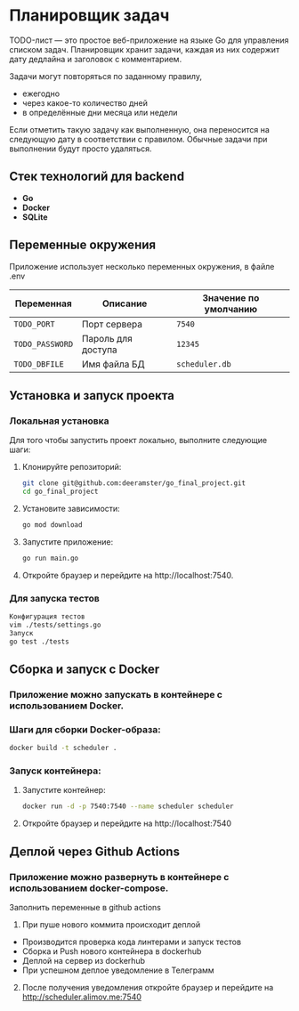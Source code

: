 # Планировщик задач

TODO-лист — это простое веб-приложение на языке Go для управления списком задач.
Планировщик хранит задачи, каждая из них содержит дату дедлайна и заголовок с комментарием. 

Задачи могут повторяться по заданному правилу, 
- ежегодно
- через какое-то количество дней
- в определённые дни месяца или недели 

Если отметить такую задачу как выполненную, она переносится на следующую дату в соответствии с правилом. 
Обычные задачи при выполнении будут просто удаляться.

## Стек технологий для backend
- **Go**
- **Docker**
- **SQLite**

## Переменные окружения
Приложение использует несколько переменных окружения, в файле .env

| Переменная      | Описание           | Значение по умолчанию |
|-----------------|--------------------|-----------------------|
| `TODO_PORT`     | Порт сервера       | `7540`                |
| `TODO_PASSWORD` | Пароль для доступа | `12345`               |
| `TODO_DBFILE`   | Имя файла БД       | `scheduler.db`        |

## Установка и запуск проекта

### Локальная установка

Для того чтобы запустить проект локально, выполните следующие шаги:

1. Клонируйте репозиторий:
   ```bash
   git clone git@github.com:deeramster/go_final_project.git
   cd go_final_project
2. Установите зависимости:
   ```bash
   go mod download
3. Запустите приложение:
   ```bash
   go run main.go
4. Откройте браузер и перейдите на http://localhost:7540.
### Для запуска тестов

   ```bash
   Конфигурация тестов
   vim ./tests/settings.go
   Запуск
   go test ./tests

```    

## Сборка и запуск с Docker
### Приложение можно запускать в контейнере с использованием Docker.

### Шаги для сборки Docker-образа:
   ```bash
   docker build -t scheduler .
```
### Запуск контейнера:
1. Запустите контейнер:
   ```bash
   docker run -d -p 7540:7540 --name scheduler scheduler
   ```
2. Откройте браузер и перейдите на http://localhost:7540


## Деплой через Github Actions
### Приложение можно развернуть в контейнере с использованием docker-compose.

Заполнить переменные в github actions

1. При пуше нового коммита происходит деплой

- Производится проверка кода линтерами и запуск тестов
- Сборка и Push нового контейнера в dockerhub
- Деплой на сервер из dockerhub
- При успешном деплое уведомление в Телеграмм


2. После получения уведомления откройте браузер и перейдите на http://scheduler.alimov.me:7540